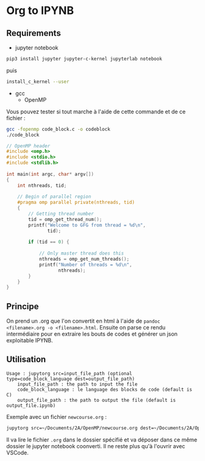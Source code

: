 # Org to IPYNB

## Requirements
- jupyter notebook

```bash
pip3 install jupyter jupyter-c-kernel jupyterlab notebook
``` 
puis 
```bash
install_c_kernel --user
```
- gcc
    - OpenMP

Vous pouvez tester si tout marche à l'aide de cette commande et de ce fichier :
```bash
gcc -fopenmp code_block.c -o codeblock
./code_block
```
```c
// OpenMP header
#include <omp.h>
#include <stdio.h>
#include <stdlib.h>
 
int main(int argc, char* argv[])
{
    int nthreads, tid;
 
    // Begin of parallel region
    #pragma omp parallel private(nthreads, tid)
    {
        // Getting thread number
        tid = omp_get_thread_num();
        printf("Welcome to GFG from thread = %d\n",
               tid);
 
        if (tid == 0) {
 
            // Only master thread does this
            nthreads = omp_get_num_threads();
            printf("Number of threads = %d\n",
                   nthreads);
        }
    }
}
```

## Principe

On prend un .org que l'on convertit en html à l'aide de `pandoc <filename>.org -o <filename>.html`.
Ensuite on parse ce rendu intermédiaire pour en extraire les bouts de codes et générer un json exploitable IPYNB.

## Utilisation
```text
Usage : jupytorg src=input_file_path (optional type=code_block_language dest=output_file_path)
    input_file_path : the path to input the file
    code_block_language : le language des blocks de code (default is C)
    output_file_path : the path to output the file (default is output_file.ipynb)
```
Exemple avec un fichier `newcourse.org` :
```bash
jupytorg src=~/Documents/2A/OpenMP/newcourse.org dest=~/Documents/2A/OpenMP/newcourse.ipynb
```
Il va lire le fichier `.org` dans le dossier spécifié et va déposer dans ce même dossier le jupyter notebook coonverti. Il ne reste plus qu'à l'ouvrir avec VSCode.

